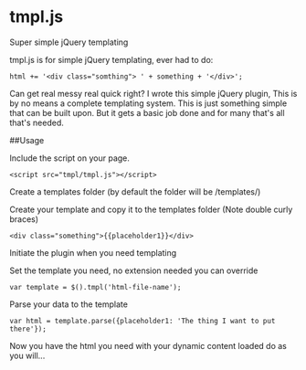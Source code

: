 tmpl.js
=======

Super simple jQuery templating

tmpl.js is for simple jQuery templating, ever had to do:

`html += '<div class="somthing"> ' + something + '</div>';`

Can get real messy real quick right? I wrote this simple jQuery plugin, This is by no means a complete templating system. This is just something simple that can be built upon. But it gets a basic job done and for many that's all that's needed.

##Usage

Include the script on your page.

`<script src="tmpl/tmpl.js"></script>`

Create a templates folder (by default the folder will be /templates/)

Create your template and copy it to the templates folder (Note double curly braces)

`<div class="something">{{placeholder1}}</div>`

Initiate the plugin when you need templating

Set the template you need, no extension needed you can override 

`var template = $().tmpl('html-file-name'); `

Parse your data to the template

`var html = template.parse({placeholder1: 'The thing I want to put there'});`

Now you have the html you need with your dynamic content loaded do as you will...
